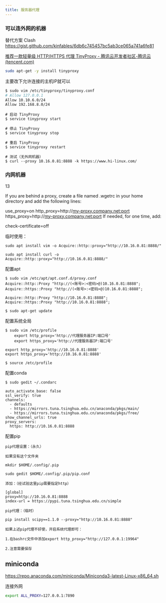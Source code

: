 ```yaml
---
title: 服务器代理
---
```


### 可以连外网的机器
替代方案 Clash
https://gist.github.com/kinfables/6db6c745457bc5ab3ce065a741a6fe81

[推荐一款轻量级 HTTP/HTTPS 代理 TinyProxy - 腾讯云开发者社区-腾讯云 (tencent.com)](https://cloud.tencent.com/developer/article/1475747)

```bash
sudo apt-get -y install tinyproxy
```

主要改下允许连接的主机IP就可以

``` bash
$ sudo vim /etc/tinyproxy/tinyproxy.conf
# Allow 127.0.0.1
Allow 10.10.6.0/24
Allow 192.168.8.0/24
```

```shell
# 启动 TinyProxy
$ service tinyproxy start

# 停止 TinyProxy
$ service tinyproxy stop

# 重启 TinyProxy
$ service tinyproxy restart
```

```shell
# 测试（无外网机器）
$ curl --proxy 10.16.0.81:8888 -k https://www.hi-linux.com/
```

### 内网机器

13

If you are behind a proxy, create a file named .wgetrc in your home directory and add the following lines:

use_proxy=on
http_proxy=http://<my-proxy.company.net:port>
https_proxy=http://<my-proxy.company.net:port>
If needed, for one time, add:

check-certificate=off


临时使用：

```shell
sudo apt install vim -o Acquire::http::proxy="http://10.16.0.81:8888/"

sudo apt install curl -o Acquire::http::proxy="http://10.16.0.81:8888/"
```

配置apt

```
$ sudo vim /etc/apt/apt.conf.d/proxy.conf
Acquire::http::Proxy "http://(<账号>:<密码>@)10.16.0.81:8888";
Acquire::https::Proxy "http://(<账号>:<密码>@)10.16.0.81:8888";

Acquire::http::Proxy "http://10.16.0.81:8888";
Acquire::https::Proxy "http://10.16.0.81:8888";

$ sudo apt-get update
```

配置系统全局

```
$ sudo vim /etc/profile
    export http_proxy='http://代理服务器IP:端口号'
    export https_proxy='http://代理服务器IP:端口号'

export http_proxy='http://10.16.0.81:8888'
export https_proxy='http://10.16.0.81:8888'

$ source /etc/profile
```

配置conda

```
$ sudo gedit ~/.condarc

auto_activate_base: false
ssl_verify: true
channels:
  - defaults
  - https://mirrors.tuna.tsinghua.edu.cn/anaconda/pkgs/main/
  - https://mirrors.tuna.tsinghua.edu.cn/anaconda/pkgs/free/
show_channel_urls: true
proxy_servers:
  https: http://10.16.0.81:8888

```

配置pip

```
pip代理设置：（永久）

如果没有这个文件夹

mkdir $HOME/.config/.pip

sudo gedit $HOME/.config/.pip/pip.conf

添加：（经试验这里pip需要指定http）

[global]
proxy=http://10.16.0.81:8888
index-url = https://pypi.tuna.tsinghua.edu.cn/simple

pip代理：（临时）

pip install scipy==1.1.0 --proxy="http://10.16.0.81:8888"

如果上述pip代理不好使，开启系统代理即可：

1.在bashrc文件中添加export http_proxy="http://127.0.0.1:19964" 

2.注意需要保存
```

## miniconda

<https://repo.anaconda.com/miniconda/Miniconda3-latest-Linux-x86_64.sh>

连接外网

```bash
export ALL_PROXY=127.0.0.1:7890
```

